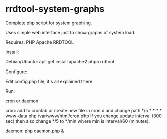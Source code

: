 # rrdtool-system-graphs

Complete php script for system graphing.

Uses simple web interface just to show graphs of system load.

Requires:
PHP
Apache
RRDTOOL

Install:

Debian/Ubuntu:
apt-get install apache2 php5 rrdtool

Configure:

Edit config.php file, it's all explained there

Run:

cron or daemon

cron:
add to crontab or create new file in cron.d and change path
*/5 *    * * *   www-data    php /var/www/html/cron.php
If you change update interval (300 sec) then also change */5 to */min where min is interval/60 (minutes).

daemon:
php daemon.php &
